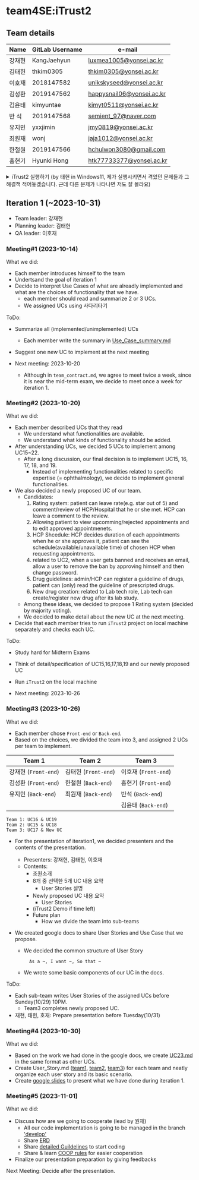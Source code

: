 # team4SE:iTrust2
## Team details
| Name | GitLab Username | e-mail                    |
|------|-----------------|---------------------------|
| 강재현 | KangJaehyun | luxmea1005@yonsei.ac.kr   |
| 김태헌 | thkim0305 | thkim0305@yonsei.ac.kr    |
| 이호재 | 2018147582 | unikskyseed@yonsei.ac.kr  |
| 김성환 | 2019147562 | happysnail06@yonsei.ac.kr |
| 김윤태 | kimyuntae | kimyt0511@yonsei.ac.kr    |
| 반  석 | 2019147568 | semient_97@naver.com      |
| 유지민 | yxxjimin | jmy0819@yonsei.ac.kr      |
| 최원재 | wonj | jaja1012@yonsei.ac.kr     |
| 한철원 | 2019147566 | hchulwon3080@gmail.com    |
| 홍현기 | Hyunki Hong | htk77733377@yonsei.ac.kr  |

<details>
  <summary markdown="span">iTrust2 실행하기 (by 태헌 in Windows11, 제가 실행시키면서 격었던 문제들과 그 해결책 적어놓겠습니다. 근데 다른 문제가 나타나면 저도 잘 몰라요)</summary>

- Application 버전: JDK 11, MySQL 8.1 (이 때 MySQL 계정 비밀번호를를 대문자+소문자+숫자+기호 포함된 8자이상으로 설정 안하면 오류 뜹니다.)
1. Repo clone한 다음에 가장 먼저 `./iTrust2/src/main/java/edu/nscu/csc/itrsut2` 에서 마지막 `itrust2`를 `iTrust2`로 바꿔주세요.
    - `./iTrust2/test/main/java/edu/nscu/csc/itrsut2`에서도 마지막 `itrust2`를 `iTrust2`로 바꿔주세요.
2. [itrust2-properties](https://github.com/ncsu-csc326/iTrust2/blob/main/docs/Developers-Guide.md#itrust2-properties)에 나온대로 `application.yml` 파일 만들어주고, 계정이름이랑 비번 입력한 다음에, 기존 url 항목에 밑에꺼 넣어주세요 (timezone 설정해주는거 추가됨)
    - url: jdbc:mysql://localhost:3306/iTrust2_test?useUnicode=true&useJDBCCompliantTimezoneShift=true&useLegacyDatetimeCode=false&serverTimezone=UTC&createDatabaseIfNotExist=true&allowPublicKeyRetrieval=true
3. `./itrust2/iTrust2`에서 shell에다가 `mvn spring-boot:run` 입력하면 돌아갈껍니다.
    - 만약 안되면 [Developers-Gude.md](https://github.com/ncsu-csc326/iTrust2/blob/main/docs/Developers-Guide.md##import-itrust2-into-eclipse-workspace)에 나온대로 eclipse에 추가한 다음에 시도해보는걸 추천드립니다.

- 처음에 돌아갈 때 sample user라고 밑에 있는데 누르면 로그인이 안됨. 정확한 이유는 모르겠지만, 처음 돌려서인지 db 생성이 안된건지 모르겠지만, 막 누르면 ban당해서 1시간동안 아무 기능도 확인을 못하게 되기 때문에 조심하세요..

-link: (http://localhost:8080/iTrust2)

</details>


## Iteration 1 (~2023-10-31)
- Team leader: 강재현
- Planning leader: 김태헌
- QA leader: 이호재

### Meeting#1 (2023-10-14)
What we did:
- Each member introduces himself to the team
- Undertsand the goal of iteration 1
- Decide to interpret Use Cases of what are alreadly implemented and what are the choices of functionality that we have.
    - each member should read and summarize 2 or 3 UCs.
    - We assigned UCs using 사다리타기

ToDo:
- Summarize all (implemented/unimplemented) UCs
    - Each member write the summary in [Use_Case_summary.md](https://34.64.100.199/team4se/itrust2/-/blob/develop/docs/use-cases/summary.md?ref_type=heads)
- Suggest one new UC to implement at the next meeting

- Next meeting: 2023-10-20
    - Although in `team_contract.md`, we agree to meet twice a week, since it is near the mid-term exam, we decide to meet once a week for iteration 1.

### Meeting#2 (2023-10-20)
What we did:
- Each member described UCs that they read
    - We understand what functionalities are available.
    - We understand what kinds of functionality should be added.
- After understanding UCs, we decided 5 UCs to implement among UC15~22.
    - After a long discussion, our final decision is to implement UC15, 16, 17, 18, and 19.
        - Instead of implementing functionalities related to specific expertise (= ophthalmology), we decide to implement general functionalities.
- We also decided a newly proposed UC of our team.
    - Candidates:
        1. Rating system: patient can leave rate(e.g. star out of 5) and comment/review of HCP/Hospital that he or she met. HCP can leave a comment to the review.
        2. Allowing patient to view upcomming/rejected appointments and to edit approved appointmenets.
        3. HCP Shcedule: HCP decides duration of each appointments when he or she approves it, patient can see the schedule(available/unavailable time) of chosen HCP when requesting appointments.
        4. related to UC2, when a user gets banned and receives an email, allow a user to remove the ban by approving himself and then change password.
        5. Drug guidelines: admin/HCP can register a guideline of drugs, patient can (only) read the guideline of prescripted drugs.
        6. New drug creation: related to Lab tech role, Lab tech can create/register new drug after its lab study.
    - Among these ideas, we decided to propose 1 Rating system (decided by majority voting).
    - We decided to make detail about the new UC at the next meeting.
- Decide that each member tries to run `iTrust2` project on local machine separately and checks each UC.

ToDo:
- Study hard for Midterm Exams
- Think of detail/specification of UC15,16,17,18,19 and our newly proposed UC
- Run `iTrust2` on the local machine

- Next meeting: 2023-10-26

### Meeting#3 (2023-10-26)
What we did:
- Each member chose `Front-end` or `Back-end`.
- Based on the choices, we divided the team into 3, and assigned 2 UCs per team to implement.

| Team 1 | Team 2 | Team 3 |
|--------|--------|--------|
| 강재현 (`Front-end`) |김태헌 (`Front-end`) | 이호재 (`Front-end`)  |
| 김성환 (`Front-end`) |한철원 (`Back-end`) | 홍현기 (`Front-end`)  |
| 유지민 (`Back-end`) |최원재 (`Back-end`) | 반석 (`Back-end`)  |
|       |       | 김윤태 (`Back-end`)  |

    Team 1: UC16 & UC19
    Team 2: UC15 & UC18
    Team 3: UC17 & New UC

- For the presentation of iteration1, we decided presenters and the contents of the presentation.
    - Presenters: 강재현, 김태헌, 이호재
    - Contents:
        - 조원소개
        - 8개 중 선택한 5개 UC 내용 요약
            - User Stories 설명
        - Newly proposed UC 내용 요약
            - User Stories
        - (iTrust2 Demo if time left)
        - Future plan
            - How we divide the team into sub-teams

- We created google docs to share User Stories and Use Case that we propose.
    - We decided the common structure of User Story

            As a ~, I want ~, So that ~
    - We wrote some basic components of our UC in the docs.

ToDo:
- Each sub-team writes User Stories of the assigned UCs before Sunday(10/29) 10PM.
    - Team3 completes newly proposed UC.
- 재현, 태헌, 호재: Prepare presentation before Tuesday(10/31)

### Meeting#4 (2023-10-30)
What we did:
- Based on the work we had done in the google docs, we create [UC23.md](https://34.64.100.199/team4se/itrust2/-/blob/develop/docs/use-cases/UC23.md?ref_type=heads) in the same format as other UCs.
- Create User_Story.md ([team1](https://34.64.100.199/team4se/itrust2/-/blob/develop/docs/use-cases/User_Story_team1.md), [team2](https://34.64.100.199/team4se/itrust2/-/blob/develop/docs/use-cases/User_Story_team2.md), [team3](https://34.64.100.199/team4se/itrust2/-/blob/develop/docs/use-cases/User_Story_team3.md)) for each team and neatly organize each user story and its basic scenario.
- Create [google slides](https://docs.google.com/presentation/d/1tC3bB02xBQjqlFD9e0CbPNYj5uUtUy4dsA_H0H2TqCg/edit?usp=sharing) to present what we have done during iteration 1.

### Meeting#5 (2023-11-01)
What we did:
- Discuss how are we going to cooperate (lead by 원재)
    - All our code implementation is going to be managed in the branch ['develop'](https://34.64.100.199/team4se/itrust2/-/tree/develop?ref_type=heads)
    - Share [ERD](https://dbdiagram.io/d/653b3ea5ffbf5169f08f5cb8)
    - Share [detailed Guildelines](https://34.64.100.199/team4se/itrust2/-/blob/develop/CONTRIBUTING.md?ref_type=heads) to start coding
    - Share & learn [COOP rules](https://34.64.100.199/team4se/itrust2/-/blob/develop/rules.md?ref_type=heads) for easier cooperation
- Finalize our presentation preparation by giving feedbacks


Next Meeting: Decide after the presentation.
